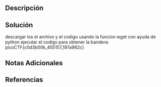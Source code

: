## Descripción 
## Solución
descargar los el archivo y el codigo usando la funcion wget 
con ayuda de python ejecutar el codigo para obtener la bandera:
picoCTF{c0d3b00k_455157_197a982c}
## Notas Adicionales 
## Referencias
